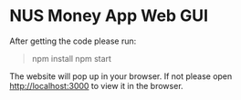 # NUS Money App Web GUI

After getting the code please run:
> npm install
> npm start

The website will pop up in your browser. If not please open [http://localhost:3000](http://localhost:3000) to view it in the browser.
